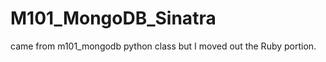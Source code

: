 M101_MongoDB_Sinatra
====================

came from m101_mongodb python class but I moved out the Ruby portion.

